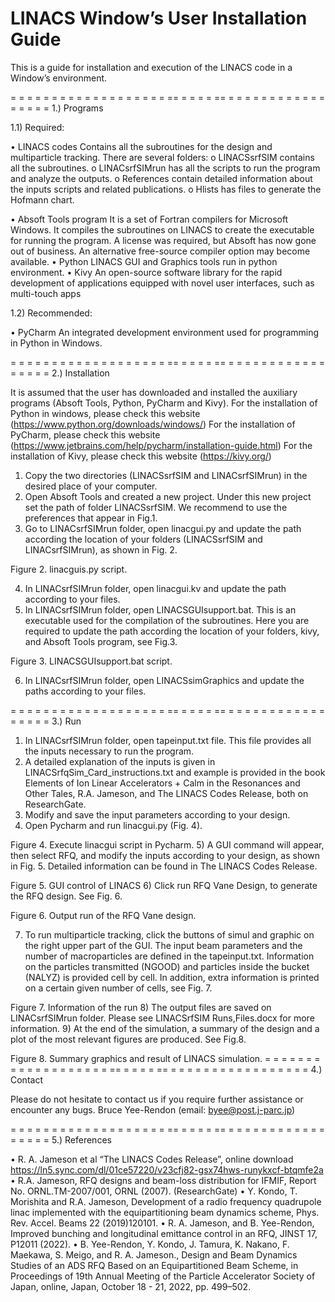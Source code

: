 # LINACS Window’s User Installation Guide

This is a guide for installation and execution of the LINACS code in a Window’s environment.    


= = = = = = = = = = = = = = = = = = = == = = = = == = = = = = = = = = = = = = = = = =
1.)	Programs

1.1)	Required:
 
•	LINACS codes
Contains all the subroutines for the design and multiparticle tracking.
There are several folders: 
o	LINACSsrfSIM contains all the subroutines.
o	LINACsrfSIMrun has all the scripts to run the program and analyze the outputs.
o	References contain detailed information about the inputs scripts and related publications.
o	Hlists has files to generate the Hofmann chart.

•	Absoft Tools program
It is a set of Fortran compilers for Microsoft Windows. It compiles the subroutines on LINACS to create the executable for running the program.
A license was required, but Absoft has now gone out of business. An alternative free-source compiler option may become available.
•	Python
LINACS GUI and Graphics tools run in python environment.
•	Kivy
An open-source software library for the rapid development of applications equipped with novel user interfaces, such as multi-touch apps

1.2)	Recommended:

•	PyCharm
An integrated development environment used for programming in Python in Windows.

= = = = = = = = = = = = = = = = = = = == = = = = == = = = = = = = = = = = = = = = = = 
2.)	Installation

It is assumed that the user has downloaded and installed the auxiliary programs (Absoft Tools, Python, PyCharm and Kivy). 
For the installation of Python in windows, please check this website (https://www.python.org/downloads/windows/)
For the installation of PyCharm, please check this website (https://www.jetbrains.com/help/pycharm/installation-guide.html)
For the installation of Kivy, please check this website
(https://kivy.org/)


1)	Copy the two directories (LINACSsrfSIM and LINACsrfSIMrun) in the desired place of your computer.
2)	Open Absoft Tools and created a new project. Under this new project set the path of folder LINACSsrfSIM. We recommend to use the preferences that appear in Fig.1. 
3)	Go to LINACsrfSIMrun folder, open linacgui.py and update the path according the location of your folders (LINACSsrfSIM and LINACsrfSIMrun), as shown in Fig. 2.

  
Figure 2. linacguis.py script.

4)	In LINACsrfSIMrun folder, open linacgui.kv and update the path according to your files.
5)	In LINACsrfSIMrun folder, open LINACSGUIsupport.bat. This is an executable used for the compilation of the subroutines. Here you are required to update the path according the location of your folders, kivy, and Absoft Tools program, see Fig.3.



 
Figure 3. LINACSGUIsupport.bat script.

6)	In LINACsrfSIMrun folder, open LINACSsimGraphics and update the paths according to your files.

= = = = = = = = = = = = = = = = = = = == = = = = == = = = = = = = = = = = = = = = = = 
3.)	Run

1)	In LINACsrfSIMrun folder, open tapeinput.txt file.  This file provides all the inputs necessary to run the program. 
2)	A detailed explanation of the inputs is given in LINACSrfqSim_Card_instructions.txt and example is provided in the book Elements of Ion Linear Accelerators + Calm in the Resonances and Other Tales, R.A. Jameson, and The LINACS Codes Release, both on ResearchGate. 
3)	Modify and save the input parameters according to your design.
4)	Open Pycharm and run linacgui.py (Fig. 4).

 
Figure 4. Execute linacgui script in Pycharm.
5)	A GUI command will appear, then select RFQ, and modify the inputs according to your design, as shown in Fig. 5. Detailed information can be found in The LINACS Codes Release.
 
Figure 5. GUI control of LINACS
6)	Click run RFQ Vane Design, to generate the RFQ design. See Fig. 6. 

 
Figure 6. Output run of the RFQ Vane design.


7)	To run multiparticle tracking, click the buttons of simul and graphic on the right upper part of the GUI. The input beam parameters and the number of macroparticles are defined in the tapeinput.txt. Information on the particles transmitted (NGOOD) and particles inside the bucket (NALYZ) is provided cell by cell. In addition, extra information is printed on a certain given number of cells, see Fig. 7.
 
Figure 7. Information of the run
8)	The output files are saved on LINACsrfSIMrun folder. Please see LINACSrfSIM Runs,Files.docx for more information. 
9)	At the end of the simulation, a summary of the design and a plot of the most relevant figures are produced. See Fig.8.

 
Figure 8. Summary graphics and result of LINACS simulation.
= = = = = = = = = = = = = = = = = = = == = = = = == = = = = = = = = = = = = = = = = = 
4.)	Contact

Please do not hesitate to contact us if you require further assistance or encounter any bugs. Bruce Yee-Rendon (email: byee@post.j-parc.jp)

= = = = = = = = = = = = = = = = = = = == = = = = == = = = = = = = = = = = = = = = = = 
5.)	References

•	R. A. Jameson et al “The LINACS Codes Release”, online download  
https://ln5.sync.com/dl/01ce57220/v23cfj82-gsx74hws-runykxcf-btqmfe2a
•	R.A. Jameson, RFQ designs and beam-loss distribution for IFMIF, Report No. ORNL.TM-2007/001, ORNL (2007).  (ResearchGate)
•	Y. Kondo, T. Morishita and R.A. Jameson, Development of a radio frequency quadrupole linac implemented with the equipartitioning beam dynamics scheme, Phys. Rev. Accel. Beams 22 (2019)120101.
•	R. A. Jameson, and B. Yee-Rendon, Improved bunching and longitudinal emittance control in an RFQ, JINST 17, P12011 (2022).
•	B. Yee-Rendon, Y. Kondo, J. Tamura, K. Nakano, F. Maekawa, S. Meigo, and R. A. Jameson., Design and Beam Dynamics Studies of an ADS RFQ Based on an Equipartitioned Beam Scheme, in Proceedings of 19th Annual Meeting of the Particle Accelerator Society of Japan, online, Japan, October
18 - 21, 2022, pp. 499–502.
